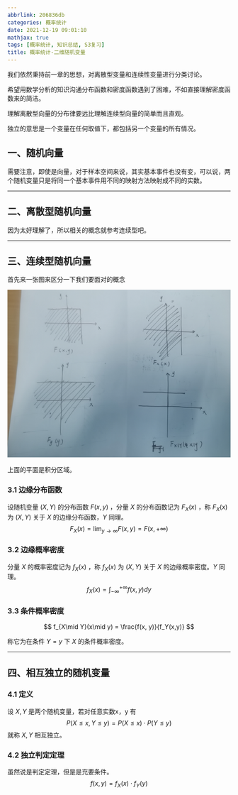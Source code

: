 ```yaml
---
abbrlink: 206836db
categories: 概率统计
date: 2021-12-19 09:01:10
mathjax: true
tags: [概率统计, 知识总结, S3复习]
title: 概率统计-二维随机变量
---
```

我们依然秉持前一章的思想，对离散型变量和连续性变量进行分类讨论。

希望用数学分析的知识沟通分布函数和密度函数遇到了困难，不如直接理解密度函数来的简洁。

理解离散型向量的分布律要远比理解连续型向量的简单而且直观。

独立的意思是一个变量在任何取值下，都包括另一个变量的所有情况。

<!-- more -->

## 一、随机向量

需要注意，即使是向量，对于样本空间来说，其实基本事件也没有变，可以说，两个随机变量只是将同一个基本事件用不同的映射方法映射成不同的实数。

---



## 二、离散型随机向量

因为太好理解了，所以相关的概念就参考连续型吧。

---



## 三、连续型随机向量

首先来一张图来区分一下我们要面对的概念

 ![](概率统计-二维随机变量\不同概率.jpg)

上面的平面是积分区域。

### 3.1 边缘分布函数

设随机变量 $(X, Y)$ 的分布函数 $F(x,y)$ ，分量 $X$ 的分布函数记为 $F_X(x)$ ，称 $F_X(x)$ 为 $(X, Y)$ 关于 $X$ 的边缘分布函数，$Y$ 同理。
$$
F_X(x) = \lim_{y\rightarrow\infty}F(x, y) = F(x, +\infty)
$$


### 3.2 边缘概率密度

分量 $X$ 的概率密度记为 $f_X(x)$ ，称 $f_X(x)$ 为 $(X, Y)$ 关于 $X$ 的边缘概率密度。$Y$ 同理。
$$
f_X(x) = \int^{+\infty}_{-\infty}f(x,y)dy
$$

### 3.3 条件概率密度

$$
f_{X\mid Y}(x\mid y) = \frac{f(x, y)}{f_Y(x,y)}
$$

称它为在条件 $Y = y$ 下 $X$ 的条件概率密度。

---



## 四、相互独立的随机变量

### 4.1 定义

设 $X,Y$ 是两个随机变量，若对任意实数x，y 有
$$
P(X\leq x, Y\leq y) = P(X\leq x)\cdot P( Y\leq y)
$$
就称 $X,Y$ 相互独立。

### 4.2 独立判定定理

虽然说是判定定理，但是是充要条件。
$$
f(x,y) = f_X(x)\cdot f_Y(y)
$$

